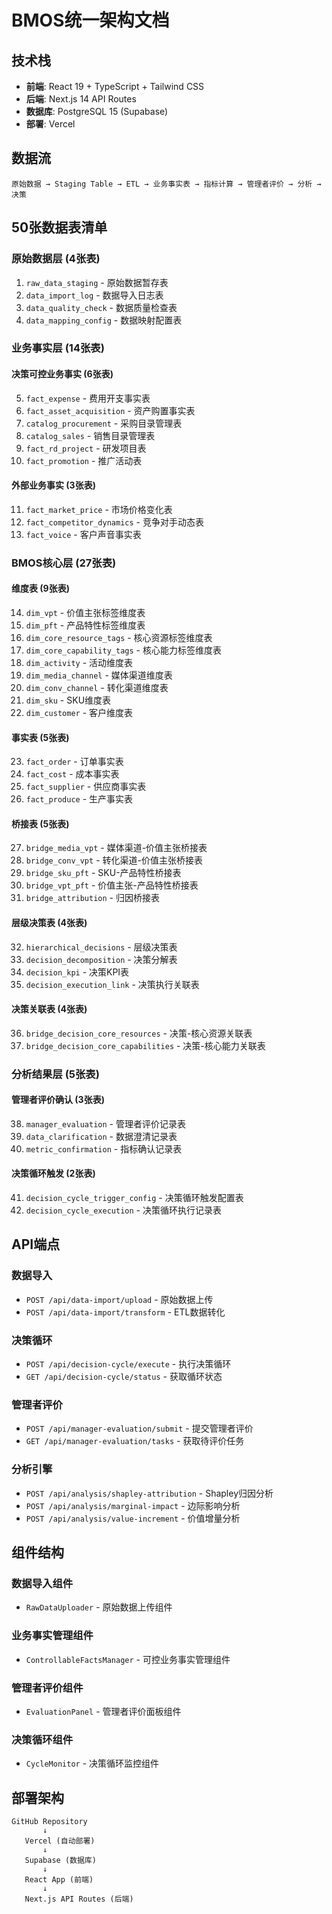 # BMOS统一架构文档

## 技术栈

- **前端**: React 19 + TypeScript + Tailwind CSS
- **后端**: Next.js 14 API Routes
- **数据库**: PostgreSQL 15 (Supabase)
- **部署**: Vercel

## 数据流

```
原始数据 → Staging Table → ETL → 业务事实表 → 指标计算 → 管理者评价 → 分析 → 决策
```

## 50张数据表清单

### 原始数据层 (4张表)
1. `raw_data_staging` - 原始数据暂存表
2. `data_import_log` - 数据导入日志表
3. `data_quality_check` - 数据质量检查表
4. `data_mapping_config` - 数据映射配置表

### 业务事实层 (14张表)
#### 决策可控业务事实 (6张表)
5. `fact_expense` - 费用开支事实表
6. `fact_asset_acquisition` - 资产购置事实表
7. `catalog_procurement` - 采购目录管理表
8. `catalog_sales` - 销售目录管理表
9. `fact_rd_project` - 研发项目表
10. `fact_promotion` - 推广活动表

#### 外部业务事实 (3张表)
11. `fact_market_price` - 市场价格变化表
12. `fact_competitor_dynamics` - 竞争对手动态表
13. `fact_voice` - 客户声音事实表

### BMOS核心层 (27张表)
#### 维度表 (9张表)
14. `dim_vpt` - 价值主张标签维度表
15. `dim_pft` - 产品特性标签维度表
16. `dim_core_resource_tags` - 核心资源标签维度表
17. `dim_core_capability_tags` - 核心能力标签维度表
18. `dim_activity` - 活动维度表
19. `dim_media_channel` - 媒体渠道维度表
20. `dim_conv_channel` - 转化渠道维度表
21. `dim_sku` - SKU维度表
22. `dim_customer` - 客户维度表

#### 事实表 (5张表)
23. `fact_order` - 订单事实表
24. `fact_cost` - 成本事实表
25. `fact_supplier` - 供应商事实表
26. `fact_produce` - 生产事实表

#### 桥接表 (5张表)
27. `bridge_media_vpt` - 媒体渠道-价值主张桥接表
28. `bridge_conv_vpt` - 转化渠道-价值主张桥接表
29. `bridge_sku_pft` - SKU-产品特性桥接表
30. `bridge_vpt_pft` - 价值主张-产品特性桥接表
31. `bridge_attribution` - 归因桥接表

#### 层级决策表 (4张表)
32. `hierarchical_decisions` - 层级决策表
33. `decision_decomposition` - 决策分解表
34. `decision_kpi` - 决策KPI表
35. `decision_execution_link` - 决策执行关联表

#### 决策关联表 (4张表)
36. `bridge_decision_core_resources` - 决策-核心资源关联表
37. `bridge_decision_core_capabilities` - 决策-核心能力关联表

### 分析结果层 (5张表)
#### 管理者评价确认 (3张表)
38. `manager_evaluation` - 管理者评价记录表
39. `data_clarification` - 数据澄清记录表
40. `metric_confirmation` - 指标确认记录表

#### 决策循环触发 (2张表)
41. `decision_cycle_trigger_config` - 决策循环触发配置表
42. `decision_cycle_execution` - 决策循环执行记录表

## API端点

### 数据导入
- `POST /api/data-import/upload` - 原始数据上传
- `POST /api/data-import/transform` - ETL数据转化

### 决策循环
- `POST /api/decision-cycle/execute` - 执行决策循环
- `GET /api/decision-cycle/status` - 获取循环状态

### 管理者评价
- `POST /api/manager-evaluation/submit` - 提交管理者评价
- `GET /api/manager-evaluation/tasks` - 获取待评价任务

### 分析引擎
- `POST /api/analysis/shapley-attribution` - Shapley归因分析
- `POST /api/analysis/marginal-impact` - 边际影响分析
- `POST /api/analysis/value-increment` - 价值增量分析

## 组件结构

### 数据导入组件
- `RawDataUploader` - 原始数据上传组件

### 业务事实管理组件
- `ControllableFactsManager` - 可控业务事实管理组件

### 管理者评价组件
- `EvaluationPanel` - 管理者评价面板组件

### 决策循环组件
- `CycleMonitor` - 决策循环监控组件

## 部署架构

```
GitHub Repository
       ↓
   Vercel (自动部署)
       ↓
   Supabase (数据库)
       ↓
   React App (前端)
       ↓
   Next.js API Routes (后端)
```




